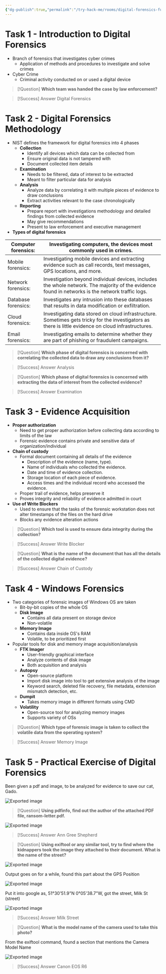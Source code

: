 ```yaml
---
{"dg-publish":true,"permalink":"/try-hack-me/rooms/digital-forensics-fundamentals/","created":"2024-11-17T17:24:39.640-05:00","updated":"2025-03-11T00:32:59.135-04:00"}
---
```


# Task 1 - Introduction to Digital Forensics

- Branch of forensics that investigates cyber crimes
	- Application of methods and procedures to investigate and solve crimes
- Cyber Crime
	- Criminal activity conducted on or used a digital device 

> [!Question]
> **Which team was handed the case by law enforcement?** 

> [!Success] Answer
> Digital Forensics
# Task 2 - Digital Forensics Methodology

- NIST defines the framework for digital forensics into 4 phases
	- **Collection**
		- Identify all devices which data can be collected from
		- Ensure original data is not tampered with
		- Document collected item details
	- **Examination**
		- Needs to be filtered, data of interest to be extracted
		- Meant to filter particular data for analysis
	- **Analysis**
		- Analyze data by correlating it with multiple pieces of evidence to draw conclusions
		- Extract activities relevant to the case chronologically
	- **Reporting**
		- Prepare report with investigations methodology and detailed findings from collected evidence
		- May give recommendations
		- Present to law enforcement and executive management
- **Types of digital forensics**

| Computer forensics: | Investigating computers, the devices most commonly used in crimes.                                                                                   |
| ------------------- | ---------------------------------------------------------------------------------------------------------------------------------------------------- |
| Mobile forensics:   | Investigating mobile devices and extracting evidence such as call records, text messages, GPS locations, and more.                                   |
| Network forensics:  | Investigation beyond individual devices, includes the whole network. The majority of the evidence found in networks is the network traffic logs.     |
| Database forensics: | Investigates any intrusion into these databases that results in data modification or exfiltration.                                                   |
| Cloud forensics:    | Investigating data stored on cloud infrastructure. Sometimes gets tricky for the investigators as there is little evidence on cloud infrastructures. |
| Email forensics:    | Investigating emails to determine whether they are part of phishing or fraudulent campaigns.                                                         |

> [!Question]
> **Which phase of digital forensics is concerned with correlating the collected data to draw any conclusions from it?** 

> [!Success] Answer
> Analysis

> [!Question]
> **Which phase of digital forensics is concerned with extracting the data of interest from the collected evidence?** 

> [!Success] Answer
> Examination
# Task 3 - Evidence Acquisition

- **Proper authorization**
	- Need to get proper authorization before collecting data according to limits of the law
	- Forensic evidence contains private and sensitive data of organization/individual
- **Chain of custody**
	- Formal document containing all details of the evidence
		- Description of the evidence (name, type).
		- Name of individuals who collected the evidence.
		- Date and time of evidence collection.
		- Storage location of each piece of evidence.
		- Access times and the individual record who accessed the evidence.
	- Proper trail of evidence, helps preserve it
	- Proves integrity and reliability of evidence admitted in court
- **Use of Write Blockers**
	- Used to ensure that the tasks of the forensic workstation does not alter timestamps of the files on the hard drive
	- Blocks any evidence alteration actions 

> [!Question]
> **Which tool is used to ensure data integrity during the collection?** 

> [!Success] Answer
> Write Blocker

> [!Question]
> **What is the name of the document that has all the details of the collected digital evidence?** 

> [!Success] Answer
> Chain of Custody
# Task 4 - Windows Forensics

- Two categories of forensic images of Windows OS are taken
	- Bit-by-bit copies of the whole OS
	- **Disk Image**
		- Contains all data present on storage device
		- Non-volatile
	- **Memory Image**
		- Contains data inside OS's RAM
		- Volatile, to be prioritized first
- Popular tools for disk and memory image acquisition/analysis
	- **FTK Imager**
		- User-friendly graphical interface
		- Analyze contents of disk image
		- Both acquisition and analysis
	- **Autopsy**
		- Open-source platform
		- Import disk image into tool to get extensive analysis of the image
		- Keyword search, deleted file recovery, file metadata, extension mismatch detection, etc.
	- **Dumpit**
		- Takes memory image in different formats using CMD
	- **Volatility**
		- Open-source tool for analyzing memory images
		- Supports variety of OSs

> [!Question]
> **Which type of forensic image is taken to collect the volatile data from the operating system?** 

> [!Success] Answer
> Memory Image
# Task 5 - Practical Exercise of Digital Forensics

Been given a pdf and image, to be analyzed for evidence to save our cat, Gado.

![Exported image](/img/user/TryHackMe/THM_Images/77b3a4de8acc5be88b1885eb26f9bd91.png)

> [!Question] 
> **Using pdfinfo, find out the author of the attached PDF file, ransom-letter.pdf.** 

![Exported image](/img/user/TryHackMe/THM_Images/9dc4832f996496ae1fd346d95d2b95c6.png)  

> [!Success] Answer
> Ann Gree Shepherd

> [!Question]
> **Using exiftool or any similar tool, try to find where the kidnappers took the image they attached to their document. What is the name of the street?** 

![Exported image](/img/user/TryHackMe/THM_Images/18782bc698086ea3d926b01e81b0cf2e.png)  

Output goes on for a while, found this part about the GPS Position

![Exported image](/img/user/TryHackMe/THM_Images/87e4e763ed182805fc702263a9bb0668.png)  

Put it into google as, 51°30'51.9"N 0°05'38.7"W, got the street, Milk St (street)

![Exported image](/img/user/TryHackMe/THM_Images/5be45e730b96abe64861cd0c328487b4.png)  

> [!Success] Answer
> Milk Street

> [!Question]
> **What is the model name of the camera used to take this photo?** 

From the exiftool command, found a section that mentions the Camera Model Name

![Exported image](/img/user/TryHackMe/THM_Images/edbe9396525a46011b1211ddacb16073.png)  

> [!Success] Answer
> Canon EOS R6
